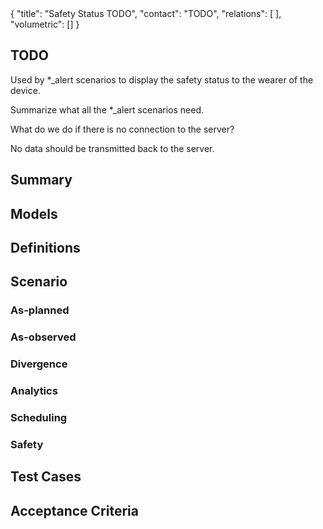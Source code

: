 <rasaeco-meta>
{
    "title": "Safety Status TODO",
    "contact": "TODO",
    "relations": [
    ],
    "volumetric": []
}
</rasaeco-meta>

## TODO

Used by *_alert scenarios to display the safety status to the wearer of the device.

Summarize what all the *_alert scenarios need.

What do we do if there is no connection to the server?

No data should be transmitted back to the server. 

## Summary


## Models


## Definitions


## Scenario

### As-planned


### As-observed


### Divergence


### Analytics


### Scheduling


### Safety


## Test Cases


## Acceptance Criteria

